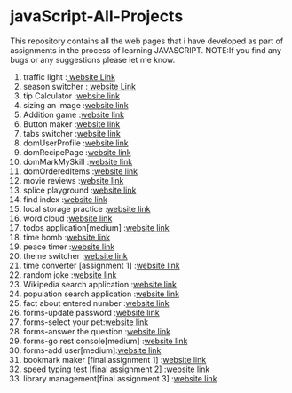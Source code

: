 # javaScript-All-Projects
This repository contains all the web pages that i have developed as part of assignments in the process of learning JAVASCRIPT.
NOTE:If you find any bugs or any suggestions please let me know.


1) traffic light :[ website Link](http://bvjavascript01.ccbp.tech)
2) season switcher :[ website Link](http://bvjavascript02.ccbp.tech)
3) tip Calculator :[website link](http://bvjavascript03.ccbp.tech)
4) sizing an image :[website link](http://bvjavascript04.ccbp.tech)
5) Addition game :[website link](http://bvjavascript05.ccbp.tech)
6) Button maker :[website link](http://bvjavascript06.ccbp.tech)
7) tabs switcher :[website link](http://bvjavascript07.ccbp.tech)
8) domUserProfile :[website link](http://bvjavascript08.ccbp.tech)
9) domRecipePage :[website link](http://bvjavascript09.ccbp.tech)
10) domMarkMySkill :[website link](http://bvjavascript10.ccbp.tech)
11) domOrderedItems :[website link](http://bvjavascript11.ccbp.tech)
12) movie reviews :[website link](http://bvjavascript12.ccbp.tech)
13) splice playground :[website link](http://bvjavascript13.ccbp.tech)
14) find index :[website link](http://bvjavascript14.ccbp.tech)
15) local storage practice :[website link](http://bvjavascript15.ccbp.tech)
16) word cloud :[website link](http://bvjavascript16.ccbp.tech)
17) todos application[medium] :[website link](http://bvjavascript17.ccbp.tech)
18) time bomb :[website link](http://bvjavascript18.ccbp.tech)
19) peace timer :[website link](http://bvjavascript19.ccbp.tech)
20) theme switcher :[website link](http://bvjavascript20.ccbp.tech)
21) time converter [assignment 1] :[website link](http://bvjavascript21.ccbp.tech)
22) random joke :[website link](http://bvjavascript22.ccbp.tech)
23) Wikipedia search application :[website link](http://bvjavascript23.ccbp.tech)
24) population search application :[website link](http://bvjavascript24.ccbp.tech)
25) fact about entered number :[website link](http://bvjavascript25.ccbp.tech)
26) forms-update password :[website link](http://bvjavascript26.ccbp.tech)
27) forms-select your pet:[website link](http://bvjavascript27.ccbp.tech)
28) forms-answer the question  :[website link](http://bvjavascript28.ccbp.tech)
29) forms-go rest console[medium] :[website link](http://bvjavascript29.ccbp.tech)
30) forms-add user[medium]:[website link](http://bvjavascript30.ccbp.tech)
31) bookmark maker [final assignment 1] :[website link](http://bvjavascript31.ccbp.tech)
32) speed typing test [final assignment 2] :[website link](http://bvjavascript32.ccbp.tech)
33) library management[final assignment 3] :[website link](http://bvjavascript33.ccbp.tech)
